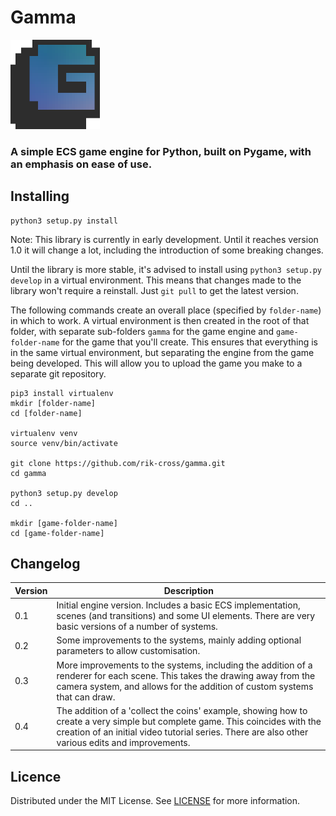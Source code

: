 # Gamma

![Gamma](gamma/images/gamma.png)

### A simple ECS game engine for Python, built on Pygame, with an emphasis on ease of use.

## Installing

```
python3 setup.py install
```

Note: This library is currently in early development. Until it reaches version 1.0 it will change a lot, including the introduction of some breaking changes.

Until the library is more stable, it's advised to install using `python3 setup.py develop` in a virtual environment. This means that changes made to the library won't require a reinstall. Just `git pull` to get the latest version.

The following commands create an overall place (specified by `folder-name`) in which to work. A virtual environment is then created in the root of that folder, with separate sub-folders `gamma` for the game engine and `game-folder-name` for the game that you'll create. This ensures that everything is in the same virtual environment, but separating the engine from the game being developed. This will allow you to upload the game you make to a separate git repository.

```
pip3 install virtualenv
mkdir [folder-name]
cd [folder-name]

virtualenv venv
source venv/bin/activate

git clone https://github.com/rik-cross/gamma.git
cd gamma

python3 setup.py develop
cd ..

mkdir [game-folder-name]
cd [game-folder-name]
```

## Changelog

|Version|Description|
|---|---|
|0.1|Initial engine version. Includes a basic ECS implementation, scenes (and transitions) and some UI elements. There are very basic versions of a number of systems.|
|0.2|Some improvements to the systems, mainly adding optional parameters to allow customisation.|
|0.3|More improvements to the systems, including the addition of a renderer for each scene. This takes the drawing away from the camera system, and allows for the addition of custom systems that can draw.|
|0.4|The addition of a 'collect the coins' example, showing how to create a very simple but complete game. This coincides with the creation of an initial video tutorial series. There are also other various edits and improvements.|

## Licence

Distributed under the MIT License. See [LICENSE](LICENSE) for more information.